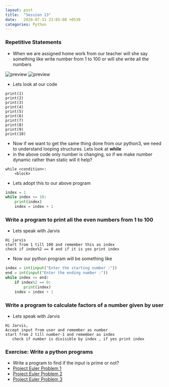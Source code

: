 ```yaml
---
layout: post
title:  "Session 13"
date:   2020-07-31 23:05:08 +0530
categories: Python
---
```

### Repetitive Statements
* When we are assigned home work from our teacher will she say something like write number from 1 to 100 or will she write all the numbers

![preview](../../../../assets/python51.png)
![preview](../../../../assets/python52.png)

* Lets look at our code
```
print(1)
print(2)
print(3)
print(4)
print(5)
print(6)
print(7)
print(8)
print(9)
print(10)
```
* Now if we want to get the same thing done from our python3, we need to understand looping structures. Lets look at __while__
* in the above code only number is changing, so if we make number dynamic rather than static will it help?
```
while <condition>:
    <block>
```
* Lets adopt this to our above program
```python
index = 1
while index <= 10:
    print(index)
    index = index + 1
```

### Write a program to print all the even numbers from 1 to 100
* Lets speak with Jarvis
```
Hi jarvis
start from 1 till 100 and remember this as index
check if index%2 == 0 and if it is yes print index
```
* Now our python program will be something like
```python
index = int(input("Enter the starting number :"))
end = int(input("Enter the ending number :"))
while index <= end:
    if index%2 == 0:
        print(index)
    index = index + 1
```

### Write a program to calculate factors of a number given by user
* Lets speak with Jarvis
```
Hi Jarvis,
Accept input from user and remember as number
start from 2 till number-1 and remember as index
   check if number is divisible by index , if yes print index
```

### Exercise: Write a python programs
* Write a program to find if the input is prime or not?
* [Project Euler Problem 1](https://projecteuler.net/problem=1)
* [Project Euler Problem 2](https://projecteuler.net/problem=2)
* [Project Euler Problem 3](https://projecteuler.net/problem=3)
